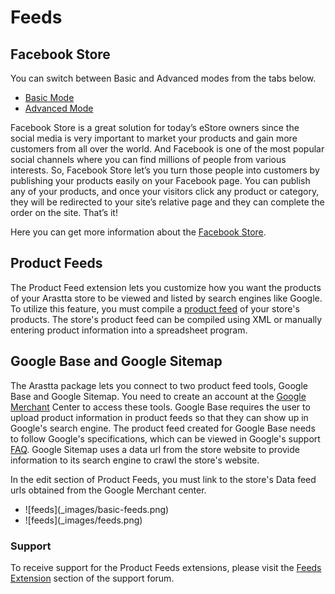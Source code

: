 Feeds
=====

Facebook Store
-----------------

<div class="uk-alert-info uk-alert">
  <span class="uk-icon-info-circle"></span> You can switch between Basic and Advanced modes from the tabs below.
</div>
<ul class="uk-tab" data-uk-tab="{connect:'#doc-tabs', animation: 'fade'}">
    <li><a href="">Basic Mode</a></li>
    <li><a href="">Advanced Mode</a></li>
</ul>

Facebook Store is a great solution for today’s eStore owners since the social media is very important to market your products and gain more customers from all over the world. And Facebook is one of the most popular social channels where you can find millions of people from various interests. So, Facebook Store let’s you turn those people into customers by publishing your products easily on your Facebook page. You can publish any of your products, and once your visitors click any product or category, they will be redirected to your site’s relative page and they can complete the order on the site. That’s it!

Here you can get more information about the [Facebook Store](docs/user-manual/extensions/facebook-store).

Product Feeds
-------------

The Product Feed extension lets you customize how you want the products of your Arastta store to be viewed and listed by search engines like Google. To utilize this feature, you must compile a [product feed](http://en.wikipedia.org/wiki/Product_feed) of your store's products. The store's product feed can be compiled using XML or manually entering product information into a spreadsheet program.

Google Base and Google Sitemap
------------------------------

The Arastta package lets you connect to two product feed tools, Google Base and Google Sitemap. You need to create an account at the [Google Merchant](http://www.google.com/merchants) Center to access these tools. Google Base requires the user to upload product information in product feeds so that they can show up in Google's search engine. The product feed created for Google Base needs to follow Google's specifications, which can be viewed in Google's support [FAQ](https://support.google.com/merchants/answer/188494?hl=en#US). Google Sitemap uses a data url from the store website to provide information to its search engine to crawl the store's website.

In the edit section of Product Feeds, you must link to the store's Data feed urls obtained from the Google Merchant center.

<ul id="doc-tabs" class="uk-switcher uk-margin">
    <li markdown="1">![feeds](_images/basic-feeds.png)</li>
    <li markdown="1">![feeds](_images/feeds.png)</li>
</ul>

### Support

To receive support for the Product Feeds extensions, please visit the [Feeds Extension](forum/categories/listings/extensions) section of the support forum.
